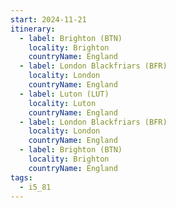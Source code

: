 ```yaml
---
start: 2024-11-21
itinerary:
  - label: Brighton (BTN)
    locality: Brighton
    countryName: England
  - label: London Blackfriars (BFR)
    locality: London
    countryName: England
  - label: Luton (LUT)
    locality: Luton
    countryName: England
  - label: London Blackfriars (BFR)
    locality: London
    countryName: England
  - label: Brighton (BTN)
    locality: Brighton
    countryName: England
tags:
  - i5_81
---
```

